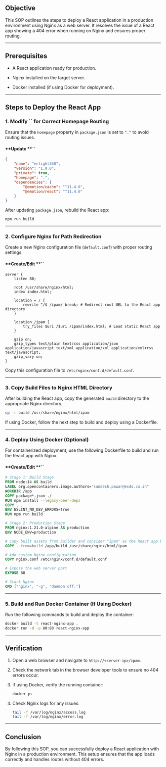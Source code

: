 

## Objective

This SOP outlines the steps to deploy a React application in a production environment using Nginx as a web server. It resolves the issue of a React app showing a 404 error when running on Nginx and ensures proper routing.

---

## **Prerequisites**

- A React application ready for production.
    
- Nginx installed on the target server.
    
- Docker installed (if using Docker for deployment).
    

---

## **Steps to Deploy the React App**

### **1. Modify **``** for Correct Homepage Routing**

Ensure that the `homepage` property in `package.json` is set to `"."` to avoid routing issues.

#### **Update **``

```json
{
    "name": "enlight360",
    "version": "1.0.0",
    "private": true,
    "homepage": ".",
    "dependencies": {
        "@emotion/cache": "^11.4.0",
        "@emotion/react": "^11.4.0"
    }
}
```

After updating `package.json`, rebuild the React app:

```bash
npm run build
```

---

### **2. Configure Nginx for Path Redirection**

Create a new Nginx configuration file (`default.conf`) with proper routing settings.

#### **Create/Edit **``

```nginx
server {
    listen 80;

    root /usr/share/nginx/html;
    index index.html;

    location = / {
        rewrite ^/$ /ipam/ break; # Redirect root URL to the React app directory
    }

    location /ipam {
        try_files $uri /$uri /ipam/index.html; # Load static React app
    }

    gzip on;
    gzip_types text/plain text/css application/json application/javascript text/xml application/xml application/xml+rss text/javascript;
    gzip_vary on;
}
```

Copy this configuration file to `/etc/nginx/conf.d/default.conf`.

---

### **3. Copy Build Files to Nginx HTML Directory**

After building the React app, copy the generated `build` directory to the appropriate Nginx directory.

```bash
cp -r build /usr/share/nginx/html/ipam
```

If using Docker, follow the next step to build and deploy using a Dockerfile.

---

### **4. Deploy Using Docker (Optional)**

For containerized deployment, use the following Dockerfile to build and run the React app with Nginx.

#### **Create/Edit **``

```dockerfile
# Stage 1: Build Stage
FROM node:14 AS build
LABEL org.opencontainers.image.authors="sandesh.pawar@esds.co.in"
WORKDIR /app
COPY package*.json ./
RUN npm install --legacy-peer-deps
COPY . .
ENV ESLINT_NO_DEV_ERRORS=true
RUN npm run build

# Stage 2: Production Stage
FROM nginx:1.21.0-alpine AS production
ENV NODE_ENV=production

# Copy built assets from builder and consider "ipam" as the React app build
COPY --from=build /app/build /usr/share/nginx/html/ipam

# Add custom Nginx configuration
COPY nginx.conf /etc/nginx/conf.d/default.conf

# Expose the web server port
EXPOSE 80

# Start Nginx
CMD ["nginx", "-g", "daemon off;"]
```

---

### **5. Build and Run Docker Container (If Using Docker)**

Run the following commands to build and deploy the container:

```bash
docker build -t react-nginx-app .
docker run -d -p 80:80 react-nginx-app
```

---

## **Verification**

1. Open a web browser and navigate to `http://<server-ip>/ipam`.
    
2. Check the network tab in the browser developer tools to ensure no 404 errors occur.
    
3. If using Docker, verify the running container:
    
    ```bash
    docker ps
    ```
    
4. Check Nginx logs for any issues:
    
    ```bash
    tail -f /var/log/nginx/access.log
    tail -f /var/log/nginx/error.log
    ```
    

---

## **Conclusion**

By following this SOP, you can successfully deploy a React application with Nginx in a production environment. This setup ensures that the app loads correctly and handles routes without 404 errors.


